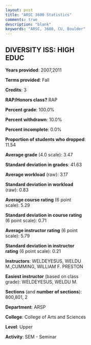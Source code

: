 ```yaml
---
layout: post
title: "ARSC 3600 Statistics"
comments: true
description: "blank"
keywords: "ARSC, 3600, CU, Boulder"
--- 
```

<head>
<script src="https://ajax.googleapis.com/ajax/libs/jquery/2.1.3/jquery.min.js"></script>
<script src="https://dl.dropboxusercontent.com/s/pc42nxpaw1ea4o9/highcharts.js?dl=0"></script>
<!-- <script src="../assets/js/highcharts.js"></script> -->
<style type="text/css">@font-face {
	font-family: "Bebas Neue";
	src: url(https://www.filehosting.org/file/details/544349/BebasNeue%20Regular.otf) format("opentype");
	}
	h1.Bebas { 
		font-family: "Bebas Neue", Verdana, Tahoma;
	}
</style>
</head>
<body>
	<div id="container" style="float: right; width: 45%; height: 88%; margin-left: 2.5%; margin-right: 2.5%;"></div>
	<script language="JavaScript">
		$(document).ready(function() {
		var chart = {type: 'column'};
		var title = {text: 'Grade Distribution'};
		var xAxis = {categories: ['A','B','C','D','F'],crosshair: true};
		var yAxis = {min: 0,title: {text: 'Percentage'}};
		var tooltip = {headerFormat: '<center><b><span style="font-size:20px">{point.key}</span></b></center>',
		               pointFormat: '<td style="padding:0"><b>{point.y:.1f}%</b></td>',
		               footerFormat: '</table>',shared: true,useHTML: true};
		var plotOptions = {column: {pointPadding: 0.0,borderWidth: 0}};  
		var credits = {enabled: false};var series= [{name: 'Percent',data: [73.91,13.04,8.7,0.0,4.35,]}];
		var json = {};
		json.chart = chart;
		json.title = title;
		json.tooltip = tooltip;
		json.xAxis = xAxis;
		json.yAxis = yAxis;  
		json.series = series;
		json.plotOptions = plotOptions;  
		json.credits = credits;
		$('#container').highcharts(json);
	});
	</script>
</body>
			   
## DIVERSITY ISS: HIGH EDUC

**Years provided**: 2007,2011

**Terms provided**: Fall

**Credits**: 3

**RAP/Honors class?** RAP

**Percent grade**: 100.0%

**Percent withdrawn**: 10.0%

**Percent incomplete**: 0.0%

**Proportion of students who dropped**: 11.54

**Average grade** (4.0 scale): 3.47

**Standard deviation in grades**: 41.63

**Average workload** (raw): 3.17

**Standard deviation in workload** (raw): 0.83

**Average course rating** (6 point scale): 5.29

**Standard deviation in course rating** (6 point scale): 0.71

**Average instructor rating** (6 point scale): 5.79

**Standard deviation in instructor rating** (6 point scale): 0.21

**Instructors**: WELDEYESUS, WELDU M.,CUMMING, WILLIAM F. PRESTON

**Easiest instructor** (based on class grade): WELDEYESUS, WELDU M.

**Sections** (and **number of sections**): 800,801, 2

**Department**: ARSP

**College**: College of Arts and Sciences

**Level**: Upper

**Activity**: SEM - Seminar